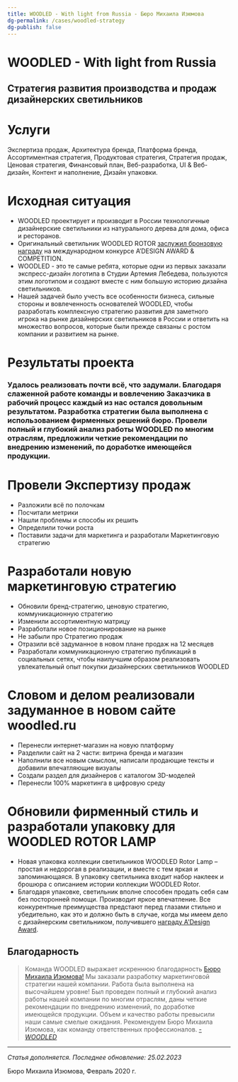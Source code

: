 ```yaml
---
title: WOODLED - With light from Russia - Бюро Михаила Изюмова
dg-permalink: /cases/woodled-strategy
dg-publish: false
---
```

# WOODLED - With light from Russia
## Стратегия развития производства и продаж дизайнерских светильников

# Услуги
Экспертиза продаж, Архитектура бренда, Платформа бренда, Ассортиментная стратегия, Продуктовая стратегия, Стратегия продаж, Ценовая стратегия, Финансовый план, Веб-разработка, UI & Веб-дизайн, Контент и наполнение, Дизайн упаковки.

# Исходная ситуация
- WOODLED проектирует и производит в России технологичные дизайнерские светильники из натурального дерева для дома, офиса и ресторанов.
- Оригинальный светильник WOODLED ROTOR [заслужил бронзовую награду](https://competition.adesignaward.com/design.php?ID=52111) на международном конкурсе A’DESIGN AWARD & COMPETITION.
- WOODLED - это те самые ребята, которые одни из первых заказали экспресс-дизайн логотипа в Студии Артемия Лебедева, пользуются этим логотипом и создают вместе с ним большую историю дизайна светильников.
- Нашей задачей было учесть все особенности бизнеса, сильные стороны и вовлеченность основателей WOODLED, чтобы разработать комплексную стратегию развития для заметного игрока на рынке дизайнерских светильников в России и ответить на множество вопросов, которые были прежде связаны с ростом компании и развитием на рынке.

# Результаты проекта
### Удалось реализовать почти всё, что задумали. Благодаря слаженной работе команды и вовлечению Заказчика в рабочий процесс каждый из нас остался довольным результатом. Разработка стратегии была выполнена с использованием фирменных решений бюро. Провели полный и глубокий анализ работы WOODLED по многим отраслям, предложили четкие рекомендации по внедрению изменений, по доработке имеющейся продукции.

# Провели Экспертизу продаж
- Разложили всё по полочкам
- Посчитали метрики
- Нашли проблемы и способы их решить
- Определили точки роста
- Поставили задачи для маркетинга и разработали Маркетинговую стратегию

# Разработали новую маркетинговую стратегию
- Обновили бренд-стратегию, ценовую стратегию, коммуникационную стратегию
- Изменили ассортиментную матрицу
- Разработали новое позиционирование на рынке
- Не забыли про Стратегию продаж
- Отразили всё задуманное в новом плане продаж на 12 месяцев
- Разработали коммуникационную стратегию публикаций в социальных сетях, чтобы наилучшим образом реализовать увлекательный опыт покупки дизайнерских светильников WOODLED

# Cловом и делом реализовали задуманное в новом сайте woodled.ru
- Перенесли интернет-магазин на новую платформу
- Разделили сайт на 2 части: витрина бренда и магазин
- Наполнили все новым смыслом, написали продающие тексты и добавили впечатляющие визуалы
- Создали раздел для дизайнеров с каталогом 3D-моделей
- Перенесли 100% маркетинга в цифровую среду

# Обновили фирменный стиль и разработали упаковку для WOODLED ROTOR LAMP
- Новая упаковка коллекции светильников WOODLED Rotor Lamp – простая и недорогая в реализации, и вместе с тем яркая и запоминающаяся. В упаковку светильника входит набор наклеек и брошюра с описанием истории коллекции WOODLED Rotor.
- Благодаря упаковке, светильник вполне способен продать себя сам без посторонней помощи. Производит яркое впечатление. Все конкурентные преимущества предстают перед глазами стильно и убедительно, как это и должно быть в случае, когда мы имеем дело с дизайнерским  светильником, получившего [награду A'Design Award](https://competition.adesignaward.com/design.php?ID=52111).

## Благодарность

> Команда WOODLED выражает искреннюю благодарность [Бюро Михаила Изюмова!](https://www.notion.so/b277904692c0464188b28d3faf3d4251) Мы заказали разработку маркетинговой стратегии нашей компании. Работа была выполнена на высочайшем уровне! Был проведен полный и глубокий анализ работы нашей компании по многим отраслям, даны четкие рекомендации по внедрению изменений, по доработке имеющейся продукции. Объем и качество работы превысили наши самые смелые ожидания. Рекомендуем Бюро Михаила Изюмова, как команду ответственных профессионалов. 
> _[- WOODLED](https://woodled.ru/)_

---
*Статья дополняется. Последнее обновление: 25.02.2023*

Бюро Михаила Изюмова, Февраль 2020 г.
